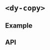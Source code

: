 # `<dy-copy>`

## Example

<gbp-example
  name="dy-copy"
  props='{"style": "width: 80%;"}'
  html="Hover Text Copy!"
  src="https://jspm.dev/duoyun-ui/elements/copy"></gbp-example>

## API

<gbp-api src="/src/elements/copy.ts"></gbp-api>
